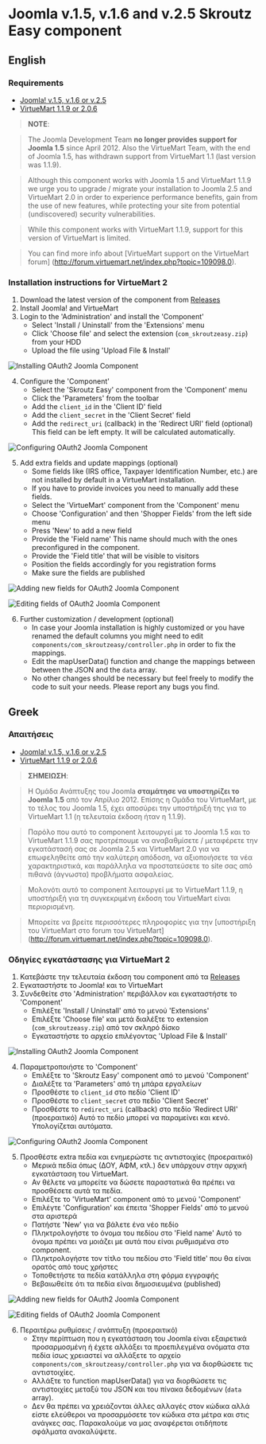 Joomla v.1.5, v.1.6 and v.2.5 Skroutz Easy component
====================================================

## English

### Requirements

 - [Joomla! v.1.5, v.1.6 or v.2.5](http://www.joomla.org)
 - [VirtueMart 1.1.9 or 2.0.6](http://virtuemart.net)

> **NOTE**:

> The Joomla Development Team **no longer provides support for Joomla 1.5** since April 2012.
Also the VirtueMart Team, with the end of Joomla 1.5, has withdrawn support from VirtueMart 1.1 (last version was 1.1.9).

> Although this component works with Joomla 1.5 and VirtueMart 1.1.9 we urge you to upgrade / migrate your installation
to Joomla 2.5 and VirtueMart 2.0 in order to experience performance benefits, gain from the use of new features,
while protecting your site from potential (undiscovered) security vulnerabilities.

> While this component works with VirtueMart 1.1.9, support for this version of VirtueMart is limited.

> You can find more info about [VirtueMart support on the VirtueMart forum]
(http://forum.virtuemart.net/index.php?topic=109098.0).

### Installation instructions for VirtueMart 2

1. Download the latest version of the component from [Releases][releases]
2. Install Joomla! and VirtueMart
3. Login to the 'Administration' and install the 'Component'
    - Select 'Install / Uninstall' from the 'Extensions' menu
    - Click 'Choose file' and select the extension (`com_skroutzeasy.zip`) from your HDD
    - Upload the file using 'Upload File & Install'

![Installing OAuth2 Joomla Component][oauth2-joomla-component-install]

4. Configure the 'Component'
    - Select the 'Skroutz Easy' component from the 'Component' menu
    - Click the 'Parameters' from the toolbar
    - Add the `client_id` in the 'Client ID' field
    - Add the `client_secret` in the 'Client Secret' field
    - Add the `redirect_uri` (callback) in the 'Redirect URI' field (optional)
      This field can be left empty. It will be calculated automatically.

![Configuring OAuth2 Joomla Component][oauth2-joomla-component-configure]

5. Add extra fields and update mappings (optional)
    - Some fields like (IRS office, Taxpayer Identification Number, etc.) are
      not installed by default in a VirtueMart installation.
    - If you have to provide invoices you need to manually add these fields.
    - Select the 'VirtueMart' component from the 'Component' menu
    - Choose 'Configuration' and then 'Shopper Fields' from the left side menu
    - Press 'New' to add a new field
    - Provide the 'Field name'
      This name should much with the ones preconfigured in the component.
    - Provide the 'Field title' that will be visible to visitors
    - Position the fields accordingly for you registration forms
    - Make sure the fields are published

![Adding new fields for OAuth2 Joomla Component][oauth2-joomla-component-newfield]

![Editing fields of OAuth2 Joomla Component][oauth2-joomla-component-newfield-edit]

6. Further customization / development (optional)
    - In case your Joomla installation is highly customized or you
      have renamed the default columns you might need to edit
      `components/com_skroutzeasy/controller.php` in order to fix the mappings.
    - Edit the mapUserData() function and change the mappings
      between between the JSON and the `data` array.
    - No other changes should be necessary but feel freely to modify
      the code to suit your needs. Please report any bugs you find.

## Greek

### Απαιτήσεις

 - [Joomla! v.1.5, v.1.6 or v.2.5](http://www.joomla.org)
 - [VirtueMart 1.1.9 or 2.0.6](http://virtuemart.net)

> **ΣΗΜΕΙΩΣΗ**:

> Η Ομάδα Ανάπτυξης του Joomla **σταμάτησε να υποστηρίζει το Joomla 1.5** από τον Απρίλιο 2012.
Επίσης η Ομάδα του VirtueMart, με το τέλος του Joomla 1.5, έχει αποσύρει την υποστήριξή της για το VirtueMart 1.1
(η τελευταία έκδοση ήταν η 1.1.9).

> Παρόλο που αυτό το component λειτουργεί με το Joomla 1.5 και το VirtueMart 1.1.9 σας προτρέπουμε να αναβαθμίσετε /
μεταφέρετε την εγκατάστασή σας σε Joomla 2.5 και VirtueMart 2.0 για να επωφεληθείτε από την καλύτερη απόδοση, να
αξιοποιήσετε τα νέα χαρακτηριστικά, και παράλληλα να προστατεύσετε το site σας από πιθανά (άγνωστα) προβλήματα ασφαλείας.

> Μολονότι αυτό το component λειτουργεί με το VirtueMart 1.1.9, η υποστήριξή για τη συγκεκριμένη έκδοση του VirtueMart είναι περιορισμένη.

> Μπορείτε να βρείτε περισσότερες πληροφορίες για την [υποστήριξη του VirtueMart στo forum του VirtueMart]
(http://forum.virtuemart.net/index.php?topic=109098.0).

### Οδηγίες εγκατάστασης για VirtueMart 2

1. Κατεβάστε την τελευταία έκδοση του component από τα [Releases][releases]
2. Εγκαταστήστε το Joomla! και το VirtueMart
3. Συνδεθείτε στο 'Administration' περιβάλλον και εγκαταστήστε το 'Component'
    - Επιλέξτε 'Install / Uninstall' από το μενού 'Extensions'
    - Επιλέξτε 'Choose file' και μετά διαλέξτε το extension (`com_skroutzeasy.zip`) από τον σκληρό δίσκο
    - Εγκαταστήστε το αρχείο επιλέγοντας 'Upload File & Install'

![Installing OAuth2 Joomla Component][oauth2-joomla-component-install]

4. Παραμετροποιήστε το 'Component'
    - Επιλέξτε το 'Skroutz Easy' component από το μενού 'Component'
    - Διαλέξτε τα 'Parameters' από τη μπάρα εργαλείων
    - Προσθέστε το `client_id` στο πεδίο 'Client ID'
    - Προσθέστε το `client_secret` στο πεδίο 'Client Secret'
    - Προσθέστε το `redirect_uri` (callback) στο πεδίο 'Redirect URI' (προεραιτικό)
      Αυτό το πεδίο μπορεί να παραμείνει και κενό. Υπολογίζεται αυτόματα.

![Configuring OAuth2 Joomla Component][oauth2-joomla-component-configure]

5. Προσθέστε extra πεδία και ενημερώστε τις αντιστοιχίες (προεραιτικό)
    - Μερικά πεδία όπως (ΔΟΥ, ΑΦΜ, κτλ.) δεν υπάρχουν στην αρχική εγκατάσταση του VirtueMart.
    - Αν θέλετε να μπορείτε να δώσετε παραστατικά θα πρέπει να προσθέσετε αυτά τα πεδία.
    - Επιλέξτε το 'VirtueMart' component από το μενού 'Component'
    - Επιλέγτε 'Configuration' και έπειτα 'Shopper Fields' από το μενού στα αριστερά
    - Πατήστε 'New' για να βάλετε ένα νέο πεδίο
    - Πληκτρολογήστε το όνομα του πεδίου στο 'Field name'
      Αυτό το όνομα πρέπει να μοιάζει με αυτά που είναι ρυθμισμένα στο component.
    - Πληκτρολογήστε τον τίτλο του πεδίου στο 'Field title' που θα είναι ορατός από τους χρήστες
    - Τοποθετήστε τα πεδία κατάλληλα στη φόρμα εγγραφής
    - Βεβαιωθείτε ότι τα πεδία είναι δημοσιευμένα (published)

![Adding new fields for OAuth2 Joomla Component][oauth2-joomla-component-newfield]

![Editing fields of OAuth2 Joomla Component][oauth2-joomla-component-newfield-edit]

6. Περαιτέρω ρυθμίσεις / ανάπτυξη (προεραιτικό)
    - Στην περίπτωση που η εγκατάσταση του Joomla είναι εξαιρετικά προσαρμοσμένη
      ή έχετε αλλάξει τα προεπιλεγμένα ονόματα στα πεδία ίσως χρειαστεί να αλλάξετε
      το αρχείο `components/com_skroutzeasy/controller.php` για να διορθώσετε τις
      αντιστοιχίες.
    - Αλλάξτε το function mapUserData() για να διορθώσετε τις αντιστοιχίες μεταξύ
      του JSON και του πίνακα δεδομένων (`data` array).
    - Δεν θα πρέπει να χρειάζονται άλλες αλλαγές στον κώδικα αλλά είστε ελεύθεροι
      να προσαρμόσετε τον κώδικα στα μέτρα και στις ανάγκες σας. Παρακαλούμε να
      μας αναφέρεται οτιδήποτε σφάλματα ανακαλύψετε.

[oauth2-joomla-component-install]: https://raw.github.com/skroutz/oauth2-joomla-component/master/doc/oauth2-joomla-component-newfield-edit.png "Installing OAuth2 Joomla component"
[oauth2-joomla-component-configure]: https://raw.github.com/skroutz/oauth2-joomla-component/master/doc/oauth2-joomla-component-configure.png "Configuring OAuth2 Joomla component"
[oauth2-joomla-component-newfield]: https://raw.github.com/skroutz/oauth2-joomla-component/master/doc/oauth2-joomla-component-newfield.png "Adding new field for OAuth2 Joomla component"
[oauth2-joomla-component-newfield-edit]: https://raw.github.com/skroutz/oauth2-joomla-component/master/doc/oauth2-joomla-component-newfield-edit.png "Editing fields of OAuth2 Joomla component"
[releases]: https://github.com/skroutz/oauth2-joomla-component/releases
